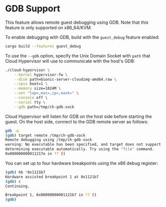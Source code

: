 # GDB Support

This feature allows remote guest debugging using GDB. Note that this feature is only supported on x86_64/KVM.

To enable debugging with GDB, build with the `guest_debug` feature enabled:

```bash
cargo build --features guest_debug
```

To use the `--gdb` option, specify the Unix Domain Socket with `path` that Cloud Hypervisor will use to communicate with the host's GDB:

```bash
./cloud-hypervisor \
    --kernel hypervisor-fw \
    --disk path=bionic-server-cloudimg-amd64.raw \
    --cpus boot=1 \
    --memory size=1024M \
    --net "tap=,mac=,ip=,mask=" \
    --console off \
    --serial tty \
    --gdb path=/tmp/ch-gdb-sock
```

Cloud Hypervisor will listen for GDB on the host side before starting the guest.
On the host side, connect to the GDB remote server as follows:

```bash
gdb -q
(gdb) target remote /tmp/ch-gdb-sock
Remote debugging using /tmp/ch-gdb-sock
warning: No executable has been specified, and target does not support
determining executable automatically. Try using the "file" command.
0x000000000011217e in ?? ()
```

You can set up to four hardware breakpoints using the x86 debug register:

```bash
(gdb) hb *0x1121b7
Hardware assisted breakpoint 1 at 0x1121b7
(gdb) c
Continuing.

Breakpoint 1, 0x00000000001121b7 in ?? ()
(gdb)
```

